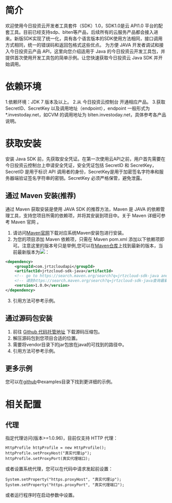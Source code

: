 # 简介
欢迎使用今日投资云开发者工具套件（SDK）1.0，SDK1.0是云 API1.0 平台的配套工具。目前已经支持sdp、blten等产品，后续所有的云服务产品都会接入进来。新版SDK实现了统一化，具有各个语言版本的SDK使用方法相同，接口调用方式相同，统一的错误码和返回包格式这些优点。
为方便 JAVA 开发者调试和接入今日投资云产品 API，这里向您介绍适用于 Java 的今日投资云开发工具包，并提供首次使用开发工具包的简单示例。让您快速获取今日投资云 Java SDK 并开始调用。
# 依赖环境
1.依赖环境：JDK 7 版本及以上。
2.从 今日投资云控制台 开通相应产品。
3.获取 SecretID、SecretKey 以及调用地址（endpoint），endpoint 一般形式为\*.investoday.net，如CVM 的调用地址为 blten.investoday.net，具体参考各产品说明。

# 获取安装
安装 Java SDK 前，先获取安全凭证。在第一次使用云API之前，用户首先需要在今日投资云控制台上申请安全凭证，安全凭证包括 SecretID 和 SecretKey， SecretID 是用于标识 API 调用者的身份，SecretKey是用于加密签名字符串和服务器端验证签名字符串的密钥。SecretKey 必须严格保管，避免泄露。
## 通过 Maven 安装(推荐)
通过 Maven 获取安装是使用 JAVA SDK 的推荐方法，Maven 是 JAVA 的依赖管理工具，支持您项目所需的依赖项，并将其安装到项目中。关于 Maven 详细可参考 Maven 官网 。
1. 请访问[Maven官网](https://maven.apache.org/)下载对应系统Maven安装包进行安装。
2. 为您的项目添加 Maven 依赖项，只需在 Maven pom.xml 添加以下依赖项即可。注意这里的版本号只是举例,您可以在[Maven仓库](https://search.maven.org/search?q=jrtzcloud-sdk-java)上找到最新的版本，当前最新版本为![](https://img.shields.io/maven-central/v/com.jrtzcloudapi/jrtzcloud-sdk-java?label=maven)：
```xml
<dependency>
    <groupId>com.jrtzcloudapi</groupId>
    <artifactId>jrtzcloud-sdk-java</artifactId>
    <!-- go to https://search.maven.org/search?q=jrtzcloud-sdk-java and get the latest version. -->
    <!-- 请到https://search.maven.org/search?q=jrtzcloud-sdk-java查询最新版本 -->
    <version>1.0.0</version>
</dependency>
```
3. 引用方法可参考示例。

## 通过源码包安装
1. 前往 [Github 代码托管地址](https://github.com/jrtzcloud/jrtzcloud-sdk-java) 下载源码压缩包。
2. 解压源码包到您项目合适的位置。
3. 需要将vendor目录下的jar包放在java的可找到的路径中。
4. 引用方法可参考示例。

## 更多示例

您可以在[github](https://github.com/jrtzcloud/jrtzcloud-sdk-java)中examples目录下找到更详细的示例。

# 相关配置

## 代理

指定代理访问(版本>=1.0.96)，目前仅支持 HTTP 代理：

```
HttpProfile httpProfile = new HttpProfile();
httpProfile.setProxyHost("真实代理ip");
httpProfile.setProxyPort(真实代理端口);
```

或者设置系统代理，您可以在代码中请求发起前设置：

```
System.setProperty("https.proxyHost", "真实代理ip");
System.setProperty("https.proxyPort", "真实代理端口");
```

或者运行程序时在启动参数中设置。
